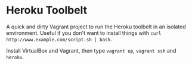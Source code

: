 # Heroku Toolbelt

A quick and dirty Vagrant project to run the Heroku toolbelt in an isolated environment. Useful if you don't want to install things with `curl http://www.example.com/script.sh | bash`.

Install VirtualBox and Vagrant, then type `vagrant up`, `vagrant ssh` and `heroku`.
